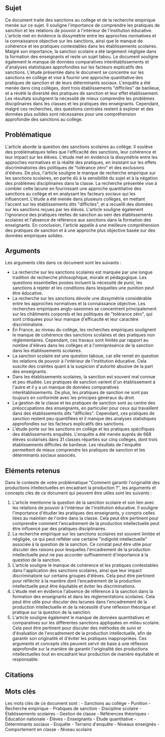 ## Sujet
Ce document traite des sanctions au collège et de la recherche empirique menée sur ce sujet. Il souligne l'importance de comprendre les pratiques de sanction et les relations de pouvoir à l'intérieur de l'institution éducative. L'article met en évidence la dissymétrie entre les approches normatives et la connaissance objective sur les sanctions, ainsi que le manque de cohérence et les pratiques contestables dans les établissements scolaires. Malgré son importance, la sanction scolaire a été largement négligée dans la formation des enseignants et reste un sujet tabou. Le document souligne également le manque de données comparatives interétablissements et d'analyses statistiques approfondies sur les facteurs explicatifs des sanctions. L'étude présentée dans le document se concentre sur les sanctions en collège et vise à fournir une approche quantitative des pratiques de sanction et de leurs déterminants sociaux. L'enquête a été menée dans cinq collèges, dont trois établissements "difficiles" de banlieue, et a révélé la diversité des pratiques de sanction et leur effet établissement. Les résultats soulignent la nécessité de mieux comprendre les problèmes disciplinaires dans les classes et les pratiques des enseignants. Cependant, malgré ces recherches, des questions centrales restent à explorer et des données plus solides sont nécessaires pour une compréhension approfondie des sanctions au collège.
## Problématique
L'article aborde la question des sanctions scolaires au collège. Il soulève des problématiques telles que l'efficacité des sanctions, leur cohérence et leur impact sur les élèves. L'étude met en évidence la dissymétrie entre les approches normatives et la réalité des pratiques, en insistant sur les effets discriminatoires des politiques de "tolérance zéro" et des exclusions d'élèves. De plus, l'article souligne le manque de recherche empirique sur les sanctions scolaires, en partie dû à la sensibilité du sujet et à la négation des problèmes disciplinaires dans la classe. La recherche présentée vise à combler cette lacune en fournissant une approche quantitative des sanctions au collège et en analysant les facteurs sociaux qui les influencent. L'étude a été menée dans plusieurs collèges, en mettant l'accent sur les établissements dits "difficiles", et a recueilli des données sur les sanctions reçues par les élèves. L'article souligne également l'ignorance des pratiques réelles de sanction au sein des établissements scolaires et l'absence de référence aux sanctions dans la formation des enseignants. En conclusion, l'article appelle à une meilleure compréhension des pratiques de sanction et à une approche plus objective basée sur des données empiriques solides.
## Arguments
Les arguments clés dans ce document sont les suivants : 
- La recherche sur les sanctions scolaires est marquée par une longue tradition de recherche philosophique, morale et pédagogique. Les questions essentielles posées incluent la nécessité de punir, les sanctions à rejeter et les conditions dans lesquelles une punition peut être éducative. 
- La recherche sur les sanctions dévoile une dissymétrie considérable entre les approches normatives et la connaissance objective. Les recherches empiriques anglo-saxonnes se concentrent principalement sur les châtiments corporels et les politiques de "tolérance zéro", qui sont critiquées pour leur manque d'efficacité et leur caractère discriminatoire. 
- En France, au niveau du collège, les recherches empiriques soulignent le manque de cohérence des sanctions scolaires et des pratiques non réglementaires. Cependant, ces travaux sont limités par rapport au nombre d'élèves dans les collèges et à l'omniprésence de la sanction dans les établissements scolaires. 
- La sanction scolaire est une question taboue, car elle remet en question les relations de pouvoir à l'intérieur de l'institution éducative. Cela suscite des craintes quant à la suspicion d'autorité abusive de la part des enseignants. 
- Dans les établissements scolaires, la sanction est souvent mal connue et peu étudiée. Les pratiques de sanction varient d'un établissement à l'autre et il y a un manque de données comparatives interétablissements. De plus, les pratiques de sanction ne sont pas toujours en conformité avec les principes généraux du droit. 
- La gestion de la classe et les pratiques de sanction sont au centre des préoccupations des enseignants, en particulier pour ceux qui travaillent dans des établissements dits "difficiles". Cependant, ces pratiques de sanction restent peu quantifiées et il manque des analyses statistiques approfondies sur les facteurs explicatifs des sanctions. 
- L'étude porte sur les sanctions en collège et les pratiques spécifiques des établissements enquêtés. L'enquête a été menée auprès de 668 élèves scolarisés dans 31 classes réparties sur cinq collèges, dont trois établissements difficiles de banlieue. Les résultats de l'enquête permettent de mieux comprendre les pratiques de sanction et les déterminants sociaux associés.
## Eléments retenus 
Dans le contexte de votre problématique "Comment garantir l'originalité des productions intellectuelles en encadrant la production ?", les arguments et concepts clés de ce document qui peuvent être utiles sont les suivants : 
1. L'article mentionne la question de la sanction scolaire et son lien avec les relations de pouvoir à l'intérieur de l'institution éducative. Il souligne l'importance d'étudier les pratiques des enseignants, y compris celles liées au maintien de l'ordre dans la classe. Cela peut être pertinent pour comprendre comment l'encadrement de la production intellectuelle peut être influencé par des pratiques disciplinaires. 
2. La recherche empirique sur les sanctions scolaires est souvent limitée et négligée, ce qui peut refléter une certaine "indignité intellectuelle" associée à la question de la sanction. Ce constat peut être utile pour discuter des raisons pour lesquelles l'encadrement de la production intellectuelle peut ne pas accorder suffisamment d'importance à la question de la sanction. 
3. L'article souligne le manque de cohérence et les pratiques contestables dans l'application des sanctions scolaires, ainsi que leur impact discriminatoire sur certains groupes d'élèves. Cela peut être pertinent pour réfléchir à la manière dont l'encadrement de la production intellectuelle peut être équitable et éviter les discriminations. 
4. L'étude met en évidence l'absence de référence à la sanction dans la formation des enseignants et dans les réglementations scolaires. Cela peut être utile pour discuter des lacunes dans l'encadrement de la production intellectuelle et de la nécessité d'une réflexion théorique et pratique sur la question de la sanction. 
5. L'article souligne également le manque de données quantitatives et comparatives sur les différentes sanctions appliquées en milieu scolaire. Cela peut être pertinent pour discuter des méthodes de suivi et d'évaluation de l'encadrement de la production intellectuelle, afin de garantir son originalité et d'éviter les pratiques inappropriées. Ces arguments et concepts clés peuvent servir de base à une réflexion approfondie sur la manière de garantir l'originalité des productions intellectuelles tout en encadrant leur production de manière équitable et responsable.
## Citations

## Mots clés
Les mots clés de ce document sont : - Sanctions au collège - Punition - Recherche empirique - Pratiques de sanction - Discipline scolaire - Établissements scolaires - Gestion de classe - Références théoriques - Éducation nationale - Élèves - Enseignants - Étude quantitative - Déterminants sociaux - Enquête - Terrains d'enquête - Niveaux enseignés - Comportement en classe - Niveau scolaire